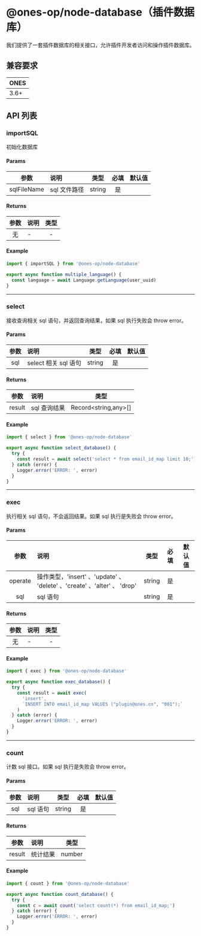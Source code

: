 # @ones-op/node-database（插件数据库）

我们提供了一套插件数据库的相关接口，允许插件开发者访问和操作插件数据库。

## 兼容要求

| **ONES** |
| -------- |
| 3.6+     |

## API 列表

### importSQL

初始化数据库

#### Params

|    参数     | 说明         |  类型  | 必填 | 默认值 |
| :---------: | :----------- | :----: | :--: | :----: |
| sqlFileName | sql 文件路径 | string |  是  |        |

#### Returns

| 参数 | 说明 | 类型 |
| :--: | :--- | :--: |
|  无  | -    |  -   |

#### Example

```javascript
import { importSQL } from '@ones-op/node-database'

export async function multiple_language() {
  const language = await Language.getLanguage(user_uuid)
}
```

---

### select

接收查询相关 sql 语句，并返回查询结果，如果 sql 执行失败会 throw error。

#### Params

| 参数 | 说明                 |  类型  | 必填 | 默认值 |
| :--: | :------------------- | :----: | :--: | :----: |
| sql  | select 相关 sql 语句 | string |  是  |        |

#### Returns

|  参数  | 说明         |         类型         |
| :----: | :----------- | :------------------: |
| result | sql 查询结果 | Record<string,any>[] |

#### Example

```javascript
import { select } from '@ones-op/node-database'

export async function select_database() {
  try {
    const result = await select('select * from email_id_map limit 10;')
  } catch (error) {
    Logger.error('ERROR: ', error)
  }
}
```

---

### exec

执行相关 sql 语句，不会返回结果。如果 sql 执行是失败会 throw error。

#### Params

|  参数   | 说明                                                                     |  类型  | 必填 | 默认值 |
| :-----: | :----------------------------------------------------------------------- | :----: | :--: | :----: |
| operate | 操作类型，'insert' 、'update' 、 'delete' 、'create' 、'alter' 、 'drop' | string |  是  |        |
|   sql   | sql 语句                                                                 | string |  是  |        |

#### Returns

| 参数 | 说明 | 类型 |
| :--: | :--- | :--: |
|  无  | -    |  -   |

#### Example

```javascript
import { exec } from '@ones-op/node-database'

export async function exec_database() {
  try {
    const result = await exec(
      'insert',
      `INSERT INTO email_id_map VALUES ("plugin@ones.cn", "001");`
    )
  } catch (error) {
    Logger.error('ERROR: ', error)
  }
}
```

---

### count

计数 sql 接口。如果 sql 执行是失败会 throw error。

#### Params

| 参数 | 说明     |  类型  | 必填 | 默认值 |
| :--: | :------- | :----: | :--: | :----: |
| sql  | sql 语句 | string |  是  |        |

#### Returns

|  参数  | 说明     |  类型  |
| :----: | :------- | :----: |
| result | 统计结果 | number |

#### Example

```javascript
import { count } from '@ones-op/node-database'

export async function count_database() {
  try {
    const c = await count('select count(*) from email_id_map;')
  } catch (error) {
    Logger.error('ERROR: ', error)
  }
}
```
